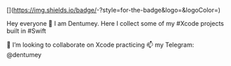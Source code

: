 [<Badge Name>](https://img.shields.io/badge/<Badge Text>-<Background Color>?style=for-the-badge&logo=<Icon Name>&logoColor=<Logo Color>)

Hey everyone 👋 I am Dentumey. Here I collect some of my #Xcode projects built in #Swift

💞️ I’m looking to collaborate on Xcode practicing
📫 my Telegram: @dentumey

<!---
dentumey/dentumey is a ✨ special ✨ repository because its `README.md` (this file) appears on your GitHub profile.
You can click the Preview link to take a look at your changes.
--->
